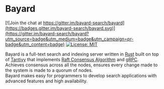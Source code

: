 # Bayard

[![Join the chat at https://gitter.im/bayard-search/bayard](https://badges.gitter.im/bayard-search/bayard.svg)](https://gitter.im/bayard-search/bayard?utm_source=badge&utm_medium=badge&utm_campaign=pr-badge&utm_content=badge)
[![License: MIT](https://img.shields.io/badge/License-MIT-yellow.svg)](https://opensource.org/licenses/MIT)

Bayard is a full-text search and indexing server written in [Rust](https://www.rust-lang.org/) built on top of [Tantivy](https://github.com/tantivy-search/tantivy) that implements [Raft Consensus Algorithm](https://raft.github.io/) and [gRPC](https://grpc.io/).  
Achieves consensus across all the nodes, ensures every change made to the system is made to a quorum of nodes.  
Bayard makes easy for programmers to develop search applications with advanced features and high availability.
